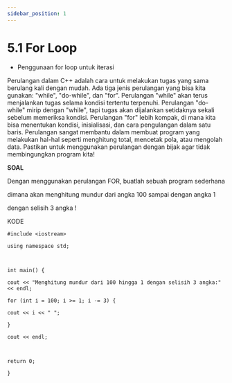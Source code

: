 ```yaml
---
sidebar_position: 1
---
```


# 5.1 For Loop	


-   Penggunaan for loop untuk iterasi
    

  

Perulangan dalam C++ adalah cara untuk melakukan tugas yang sama berulang kali dengan mudah. Ada tiga jenis perulangan yang bisa kita gunakan: "while", "do-while", dan "for". Perulangan "while" akan terus menjalankan tugas selama kondisi tertentu terpenuhi. Perulangan "do-while" mirip dengan "while", tapi tugas akan dijalankan setidaknya sekali sebelum memeriksa kondisi. Perulangan "for" lebih kompak, di mana kita bisa menentukan kondisi, inisialisasi, dan cara pengulangan dalam satu baris. Perulangan sangat membantu dalam membuat program yang melakukan hal-hal seperti menghitung total, mencetak pola, atau mengolah data. Pastikan untuk menggunakan perulangan dengan bijak agar tidak membingungkan program kita!


**SOAL**

  

Dengan menggunakan perulangan FOR, buatlah sebuah program sederhana

dimana akan menghitung mundur dari angka 100 sampai dengan angka 1

dengan selisih 3 angka !

KODE

  
```
#include <iostream>

using namespace std;

  

int main() {

cout << "Menghitung mundur dari 100 hingga 1 dengan selisih 3 angka:" << endl;

for (int i = 100; i >= 1; i -= 3) {

cout << i << " ";

}

cout << endl;

  

return 0;

}
```